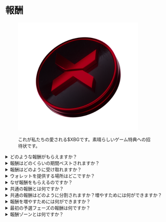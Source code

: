 # 報酬

<figure><img src="../../.gitbook/assets/XBG_Coin_new.png" alt="" width="375"><figcaption><p>これが私たちの愛される$XBGです。素晴らしいゲーム特典への招待状です。</p></figcaption></figure>

<details>

<summary>どのような報酬がもらえますか？</summary>

あなたのポイント総数と達成された共通の目標に基づいて、$XBGトークンで個別の報酬と共通の報酬を受け取ることができます。すべての報酬は[ベスト](rewards-test.md#how-long-are-rewards-vested)されます。



![](../../.gitbook/assets/Rewards.png)

</details>

<details>

<summary>報酬はどのくらいの期間ベストされますか？</summary>



</details>

<details>

<summary>報酬はどのように受け取れますか？</summary>

予選またはシーズンの終了時に、コンテスト終了後の最終順位に基づいて、報酬は提供されたウォレットに送られます。注意：すべての報酬は[ベスト](rewards-test.md#how-long-are-rewards-vested)されます。

</details>

<details>

<summary>ウォレットを提供する場所はどこですか？</summary>



</details>

<details>

<summary>なぜ報酬をもらえるのですか？</summary>

XBorgコミュニティの拡大と$XBGトークンのプロモーションへの積極的な参加と貢献に対する感謝の気持ちとして、報酬を提供しています。

</details>

<details>

<summary>共通の報酬とは何ですか？</summary>

共通の報酬は、参加者の共同の努力に対する感謝の表れであり、シーズン中のマイルストーンの達成によって報酬が増加します。シーズン終了時の順位に応じて、共通のプールから追加の報酬を受け取ることができます。

</details>

<details>

<summary>共通の報酬はどのように分割されますか？増やすためには何ができますか？</summary>

共通の報酬の分割は、あなたの順位によって決まり、共通のマイルストーンの達成やフラッシュアクションの完了によって共同で増加することができます。詳細については、[ルール](rules-test.md)を参照してください。

</details>

<details>

<summary>報酬を増やすためには何ができますか？</summary>

報酬を最大化する最良の方法は、一貫性とウイルス性を組み合わせることです。あなたのリーチが大きければ、リーダーボードでより高い順位を獲得することができます。

</details>

<details>

<summary>最初の予選フェーズの報酬は何ですか？</summary>

最初の予選フェーズでは、報酬の合計は最大で100,000 XBGであり、一部は共通の目標の成功に関連しています。

</details>

<details>

<summary>報酬ゾーンとは何ですか？</summary>



</details>